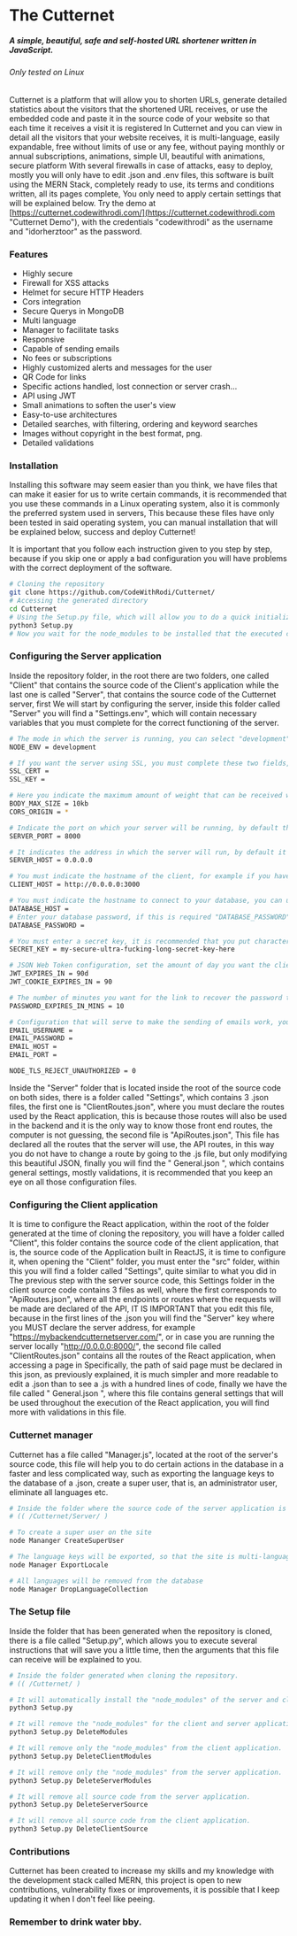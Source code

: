 # The Cutternet
##### A simple, beautiful, safe and self-hosted URL shortener written in JavaScript.
###### Only tested on Linux
Cutternet is a platform that will allow you to shorten URLs, generate detailed statistics about the visitors that the shortened URL receives, or use the embedded code and paste it in the source code of your website so that each time it receives a visit it is registered In Cutternet and you can view in detail all the visitors that your website receives, it is multi-language, easily expandable, free without limits of use or any fee, without paying monthly or annual subscriptions, animations, simple UI, beautiful with animations, secure platform With several firewalls in case of attacks, easy to deploy, mostly you will only have to edit .json and .env files, this software is built using the MERN Stack, completely ready to use, its terms and conditions written, all its pages complete, You only need to apply certain settings that will be explained below.
Try the demo at [https://cutternet.codewithrodi.com/](https://cutternet.codewithrodi.com "Cutternet Demo"), with the credentials "codewithrodi" as the username and "idorherztoor" as the password.

### Features
- Highly secure
- Firewall for XSS attacks
- Helmet for secure HTTP Headers
- Cors integration
- Secure Querys in MongoDB
- Multi language
- Manager to facilitate tasks
- Responsive
- Capable of sending emails
- No fees or subscriptions
- Highly customized alerts and messages for the user
- QR Code for links
- Specific actions handled, lost connection or server crash...
- API using JWT
- Small animations to soften the user's view
- Easy-to-use architectures
- Detailed searches, with filtering, ordering and keyword searches
- Images without copyright in the best format, png.
- Detailed validations

### Installation
Installing this software may seem easier than you think, we have files that can make it easier for us to write certain commands, it is recommended that you use these commands in a Linux operating system, also it is commonly the preferred system used in servers, This because these files have only been tested in said operating system, you can manual installation that will be explained below, success and deploy Cutternet!

It is important that you follow each instruction given to you step by step, because if you skip one or apply a bad configuration you will have problems with the correct deployment of the software.

```bash
# Cloning the repository
git clone https://github.com/CodeWithRodi/Cutternet/
# Accessing the generated directory
cd Cutternet
# Using the Setup.py file, which will allow you to do a quick initialization of both source codes, this file will be explained to you later.
python3 Setup.py
# Now you wait for the node_modules to be installed that the executed command will be installing
```
### Configuring the Server application
Inside the repository folder, in the root there are two folders, one called "Client" that contains the source code of the Client's application while the last one is called "Server", that contains the source code of the Cutternet server, first We will start by configuring the server, inside this folder called "Server" you will find a "Settings.env", which will contain necessary variables that you must complete for the correct functioning of the server.

```bash
# The mode in which the server is running, you can select "development" or "production" depending on the circumstances.
NODE_ENV = development

# If you want the server using SSL, you must complete these two fields, it will automatically start using SSL, the first variable called "SSL_CERT" must contain the path of where your certificate is located, for example "MyCert.pem", while the other variable called "SSL_KEY" must contain the path where your key is located, for example "MyKey.pem", once this is done your server should start in the port indicated with SSL.
SSL_CERT = 
SSL_KEY =

# Here you indicate the maximum amount of weight that can be received when data is sent to the server, it is advisable to have this low to avoid lagging in the server.
BODY_MAX_SIZE = 10kb
CORS_ORIGIN = *

# Indicate the port on which your server will be running, by default this port is assigned at 8000, if you remove it the server will start running on port 5000, you choose the port by changing the value of "SERVER_PORT".
SERVER_PORT = 8000

# It indicates the address in which the server will run, by default it is assigned in 0.0.0.0, making reference to where it will run on the server's base network, it is recommended that you do not change this.
SERVER_HOST = 0.0.0.0

# You must indicate the hostname of the client, for example if you have the React application in vercel this should be something like "myappname.vercel.app", if you have it on a separate server this should be "myapp.com", you must put the domain or the address of how to get to that app.
CLIENT_HOST = http://0.0.0.0:3000

# You must indicate the hostname to connect to your database, you can use MongoDB atlas, a local one on your server or use MongoDB database hosting, this must provide you with the same hostname that you must enter as a value in "DATABASE_HOST", if it requires an username, you need replace it, but <password> not.
DATABASE_HOST = 
# Enter your database password, if this is required "DATABASE_PASSWORD" should store your password
DATABASE_PASSWORD =

# You must enter a secret key, it is recommended that you put characters, it is recommended that this key be secure, your passwords will be encrypted using this key, you can assign a value such as "29A06645A7A175816F107238EBE3D01364FBC85A6952BE13A1E6D350B47342AD" or other characters that are difficult to decipher.
SECRET_KEY = my-secure-ultra-fucking-long-secret-key-here

# JSON Web Token configuration, set the amount of day you want the client JSON web Token to expire, by default it is assigned in 90 days
JWT_EXPIRES_IN = 90d
JWT_COOKIE_EXPIRES_IN = 90

# The number of minutes you want for the link to recover the password to be available, by default 10 minutes.
PASSWORD_EXPIRES_IN_MINS = 10

# Configuration that will serve to make the sending of emails work, you can look for tutorials on how to get this information from your email account in GMAIL, or if you have an email server already ready you can assign its configuration to these variables
EMAIL_USERNAME = 
EMAIL_PASSWORD = 
EMAIL_HOST = 
EMAIL_PORT = 

NODE_TLS_REJECT_UNAUTHORIZED = 0
```

Inside the "Server" folder that is located inside the root of the source code on both sides, there is a folder called "Settings", which contains 3 .json files, the first one is "ClientRoutes.json", where you must declare the routes used by the React application, this is because those routes will also be used in the backend and it is the only way to know those front end routes, the computer is not guessing, the second file is "ApiRoutes.json", This file has declared all the routes that the server will use, the API routes, in this way you do not have to change a route by going to the .js file, but only modifying this beautiful JSON, finally you will find the " General.json ", which contains general settings, mostly validations, it is recommended that you keep an eye on all those configuration files.

### Configuring the Client application
It is time to configure the React application, within the root of the folder generated at the time of cloning the repository, you will have a folder called "Client", this folder contains the source code of the client application, that is, the source code of the Application built in ReactJS, it is time to configure it, when opening the "Client" folder, you must enter the "src" folder, within this you will find a folder called "Settings", quite similar to what you did in The previous step with the server source code, this Settings folder in the client source code contains 3 files as well, where the first corresponds to "ApiRoutes.json", where all the endpoints or routes where the requests will be made are declared of the API, IT IS IMPORTANT that you edit this file, because in the first lines of the .json you will find the "Server" key where you MUST declare the server address, for example "https://mybackendcutternetserver.com/", or in case you are running the server locally "http://0.0.0.0:8000/", the second file called "ClientRoutes.json" contains all the routes of the React application, when accessing a page in Specifically, the path of said page must be declared in this json, as previously explained, it is much simpler and more readable to edit a .json than to see a .js with a hundred lines of code, finally we have the file called " General.json ", where this file contains general settings that will be used throughout the execution of the React application, you will find more with validations in this file.

### Cutternet manager
Cutternet has a file called "Manager.js", located at the root of the server's source code, this file will help you to do certain actions in the database in a faster and less complicated way, such as exporting the language keys to the database of a .json, create a super user, that is, an administrator user, eliminate all languages ​​etc.
```bash
# Inside the folder where the source code of the server application is located.
# (( /Cutternet/Server/ )

# To create a super user on the site
node Mananger CreateSuperUser

# The language keys will be exported, so that the site is multi-language, these keys are found in (/Cutternet/Server/Data/Locale/), where the language is declared at the beginning of the .json, that is, En.json will contain the braces that refer to the language 'en', Es.json will contain braces for 'es'.
node Manager ExportLocale

# All languages ​​will be removed from the database
node Manager DropLanguageCollection
```
### The Setup file
Inside the folder that has been generated when the repository is cloned, there is a file called "Setup.py", which allows you to execute several instructions that will save you a little time, then the arguments that this file can receive will be explained to you.
```bash
# Inside the folder generated when cloning the repository.
# (( /Cutternet/ )

# It will automatically install the "node_modules" of the server and client applications.
python3 Setup.py

# It will remove the "node_modules" for the client and server application.
python3 Setup.py DeleteModules

# It will remove only the "node_modules" from the client application.
python3 Setup.py DeleteClientModules

# It will remove only the "node_modules" from the server application.
python3 Setup.py DeleteServerModules

# It will remove all source code from the server application.
python3 Setup.py DeleteServerSource

# It will remove all source code from the client application.
python3 Setup.py DeleteClientSource
```

### Contributions
Cutternet has been created to increase my skills and my knowledge with the development stack called MERN, this project is open to new contributions, vulnerability fixes or improvements, it is possible that I keep updating it when I don't feel like peeing.

### Remember to drink water bby.
